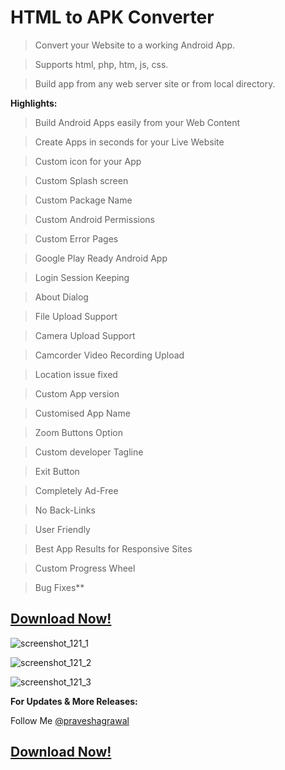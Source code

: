 # HTML to APK Converter

>Convert your Website to a working Android App.

>Supports html, php, htm, js, css.

>Build app from any web server site or from local directory.

 **Highlights:**

> Build Android Apps easily from your Web Content

> Create Apps in seconds for your Live Website

> Custom icon for your App

> Custom Splash screen

> Custom Package Name

> Custom Android Permissions

> Custom Error Pages

> Google Play Ready Android App

> Login Session Keeping

> About Dialog

> File Upload Support

> Camera Upload Support

> Camcorder Video Recording Upload

> Location issue fixed

> Custom App version

> Customised App Name

> Zoom Buttons Option

> Custom developer Tagline

> Exit Button

> Completely Ad-Free

> No Back-Links

> User Friendly

> Best App Results for Responsive Sites

> Custom Progress Wheel

> Bug Fixes**



## **[Download Now!](https://sourceforge.net/projects/website2apk/files/latest/download)**


![screenshot_121_1](https://cloud.githubusercontent.com/assets/12152322/11269000/2d861686-8eda-11e5-9e18-c338d224235f.png)

![screenshot_121_2](https://cloud.githubusercontent.com/assets/12152322/11269012/541d59da-8eda-11e5-98d9-10a2aa51e0cb.png)

![screenshot_121_3](https://cloud.githubusercontent.com/assets/12152322/11269039/91140f32-8eda-11e5-9186-1e6e1ee03a9c.png)


**For Updates & More Releases:**

Follow Me [@praveshagrawal](https://github.com/praveshagrawal/)

## **[Download Now!](https://sourceforge.net/projects/website2apk/files/latest/download)**
